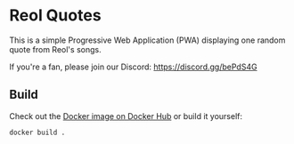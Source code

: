 # Reol Quotes

This is a simple Progressive Web Application (PWA) displaying one random quote from Reol's songs.

If you're a fan, please join our Discord: https://discord.gg/bePdS4G

## Build

Check out the [Docker image on Docker Hub](https://hub.docker.com/saitho/reol-quotes) or build it yourself:

```
docker build .
```
